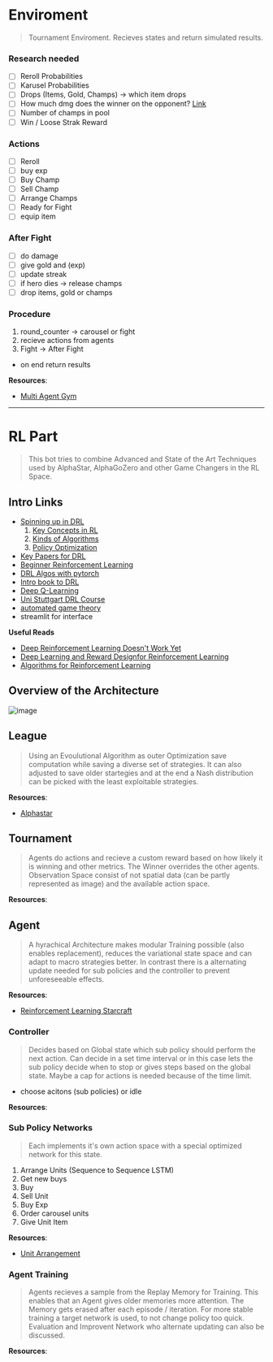 # Enviroment
> Tournament Enviroment. Recieves states and return simulated results.
### Research needed
- [ ] Reroll Probabilities
- [ ] Karusel Probabilities
- [ ] Drops (Items, Gold, Champs) -> which item drops
- [ ] How much dmg does the winner on the opponent? [Link](https://lolchess.gg/guide/damage)
- [ ] Number of champs in pool
- [ ] Win / Loose Strak Reward

### Actions
- [ ] Reroll
- [ ] buy exp
- [ ] Buy Champ
- [ ] Sell Champ
- [ ] Arrange Champs
- [ ] Ready for Fight
- [ ] equip item

### After Fight
- [ ] do damage
- [ ] give gold and (exp)
- [ ] update streak
- [ ] if hero dies -> release champs
- [ ] drop items, gold or champs

### Procedure
1. round_counter -> carousel or fight
2. recieve actions from agents
3. Fight -> After Fight
* on end return results

**Resources**:
* [Multi Agent Gym](https://github.com/openai/multiagent-particle-envs/tree/master/multiagent)

***

# RL Part
> This bot tries to combine Advanced and State of the Art Techniques used by AlphaStar, AlphaGoZero and other Game Changers in the RL Space.

## Intro Links
* [Spinning up in DRL](https://spinningup.openai.com/en/latest/index.html)
    1. [Key Concepts in RL](https://spinningup.openai.com/en/latest/spinningup/rl_intro.html)
    2. [Kinds of Algorithms](https://spinningup.openai.com/en/latest/spinningup/rl_intro2.html)
    3. [Policy Optimization](https://spinningup.openai.com/en/latest/spinningup/rl_intro3.html)
* [Key Papers for DRL](https://spinningup.openai.com/en/latest/spinningup/keypapers.html)
* [Beginner Reinforcement Learning](https://medium.com/@jonathan_hui/rl-introduction-to-deep-reinforcement-learning-35c25e04c199)
* [DRL Algos with pytorch](https://github.com/p-christ/Deep-Reinforcement-Learning-Algorithms-with-PyTorch)
* [Intro book to DRL](https://arxiv.org/pdf/1811.12560.pdf)
* [Deep Q-Learning](https://www.analyticsvidhya.com/blog/2019/04/introduction-deep-q-learning-python/)
* [Uni Stuttgart DRL Course](https://ipvs.informatik.uni-stuttgart.de/mlr/teaching/deep-reinforcement-learning-ss-18/)
* [automated game theory](https://github.com/LY0708/Automated-Game-Theory)
* streamlit for interface

**Useful Reads**
* [Deep Reinforcement Learning Doesn't Work Yet](https://www.alexirpan.com/2018/02/14/rl-hard.html)
* [Deep Learning and Reward Designfor Reinforcement Learning](https://deepblue.lib.umich.edu/bitstream/handle/2027.42/136931/guoxiao_1.pdf)
* [Algorithms for Reinforcement Learning](https://sites.ualberta.ca/~szepesva/RLBook.html)


## Overview of the Architecture
![image](https://drive.google.com/uc?export=view&id=1vczvMH9eGrQYm8N89a16vMosimWHgQlX)


## League
> Using an Evoulutional Algorithm as outer Optimization save computation while saving a diverse set of strategies. It can also adjusted to save older startegies and at the end a Nash distribution can be picked with the least exploitable strategies.

**Resources**:
* [Alphastar](https://arxiv.org/pdf/1902.01724.pdf)


## Tournament
> Agents do actions and recieve a custom reward based on how likely it is winning and other metrics. The Winner overrides the other agents.
> Observation Space consist of not spatial data (can be partly represented as image) and the available action space.

**Resources**:


## Agent
> A hyrachical Architecture makes modular Training possible (also enables replacement), reduces the variational state space and can adapt to macro strategies better. In contrast there is a alternating update needed for sub policies and the controller to prevent unforeseeable effects. 

**Resources**:
* [Reinforcement Learning Starcraft](https://arxiv.org/pdf/1809.09095.pdf#Hfootnote.1)


### Controller
> Decides based on Global state which sub policy should perform the next action. Can decide in a set time interval or in this case lets the sub policy decide when to stop or gives steps based on the global state. Maybe a cap for actions is needed because of the time limit.

* choose acitons (sub policies) or idle

**Resources**:


### Sub Policy Networks
> Each implements it's own action space with a special optimized network for this state. 
1. Arrange Units (Sequence to Sequence LSTM)
2. Get new buys
3. Buy
4. Sell Unit
5. Buy Exp
6. Order carousel units
7. Give Unit Item

**Resources**:
* [Unit Arrangement](https://arxiv.org/pdf/1706.04972.pdf)


### Agent Training
> Agents recieves a sample from the Replay Memory for Training. This enables that an Agent gives older memories more attention. The Memory gets erased after each episode / iteration. For more stable training a target network is used, to not change policy too quick. Evaluation and Improvent Network who alternate updating can also be discussed.

**Resources**:
